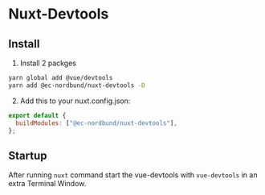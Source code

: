 # Nuxt-Devtools

## Install

1. Install 2 packges
```sh
yarn global add @vue/devtools
yarn add @ec-nordbund/nuxt-devtools -D
```
2. Add this to your nuxt.config.json:

```js
export default {
  buildModules: ["@ec-nordbund/nuxt-devtools"],
};
```

## Startup
After running `nuxt` command start the vue-devtools with `vue-devtools` in an extra Terminal Window.

